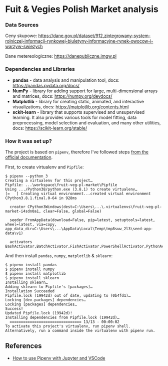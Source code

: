 # Fuit & Vegies Polish Market analysis

### Data Sources

Ceny skupowe: https://dane.gov.pl/dataset/912,zintegrowany-system-rolniczej-informacji-rynkowej-biuletyny-informacyjne-rynek-owocow-i-warzyw-swiezych

Dane metereologiczne: https://danepubliczne.imgw.pl

### Dependencies and Libraries

* **pandas** - data analysis and manipulation tool, docs: https://pandas.pydata.org/docs/
* **NumPy** - library for adding support for large, multi-dimensional arrays and matrices, docs: https://numpy.org/devdocs/
* **Matplotlib** - library for creating static, animated, and interactive visualizations, docs: https://matplotlib.org/contents.html
* **sckit-learn** - library that supports supervised and unsupervised learning. It also provides various tools for model fitting, data preprocessing, model selection and evaluation, and many other utilities, docs: https://scikit-learn.org/stable/

### How it was set up?

The project is based on `pipenv`, therefore I've followed steps [from the official documentation](https://pipenv-fork.readthedocs.io/en/latest/basics.html).

First, to create virtualenv and `Pipfile`:
```console
$ pipenv --python 3
Creating a virtualenv for this project…
Pipfile: ...\workspace\fruit-veg-pl-market\Pipfile
Using .../Python38/python.exe (3.8.1) to create virtualenv…
[=   ] Creating virtual environment...created virtual environment CPython3.8.1.final.0-64 in 928ms

  creator CPython3Windows(dest=C:\Users\...\.virtualenvs\fruit-veg-pl-market-i4sdn0a1, clear=False, global=False)

  seeder FromAppData(download=False, pip=latest, setuptools=latest, wheel=latest, via=copy, app_data_dir=C:\Users\...\AppData\Local\Temp\tmp8suw_2l3\seed-app-data\v1)

  activators BashActivator,BatchActivator,FishActivator,PowerShellActivator,PythonActivator,XonshActivator
```

And then install `pandas`, `numpy`, `matplotlib` & `sklearn`:

```console
$ pipenv install pandas
$ pipenv install numpy
$ pipenv install matplotlib
$ pipenv install sklearn
Installing sklearn…
Adding sklearn to Pipfile's [packages]…
Installation Succeeded
Pipfile.lock (19942d) out of date, updating to (0b4fd1)…
Locking [dev-packages] dependencies…
Locking [packages] dependencies…
Success!
Updated Pipfile.lock (19942d)!
Installing dependencies from Pipfile.lock (19942d)…
  ================================ 13/13 - 00:00:02
To activate this project's virtualenv, run pipenv shell.
Alternatively, run a command inside the virtualenv with pipenv run.
```

## References

* [How to use Pipenv with Jupyter and VSCode](https://towardsdatascience.com/how-to-use-pipenv-with-jupyter-and-vscode-ae0e970df486)